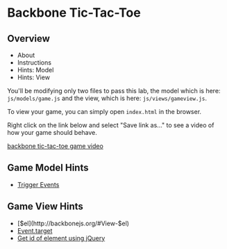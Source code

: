 # Backbone Tic-Tac-Toe

## Overview
* About
* Instructions
* Hints: Model
* Hints: View

You'll be modifying only two files to pass this lab, the model which is here: `js/models/game.js` and the view, which is here: `js/views/gameview.js`.

To view your game, you can simply open `index.html` in the browser.

Right click on the link below and select "Save link as..." to see a video of how your game should behave.

[backbone tic-tac-toe game video](https://s3-us-west-2.amazonaws.com/web-dev-readme-photos/js/backbone-tic-tac-toe.mp4)

## Game Model Hints

* [Trigger Events](http://backbonejs.org/#Events-trigger)

## Game View Hints

* [$el](http://backbonejs.org/#View-$el)
* [Event.target](https://api.jquery.com/event.target/)
* [Get id of element using jQuery](http://stackoverflow.com/a/3239600/2890716)
